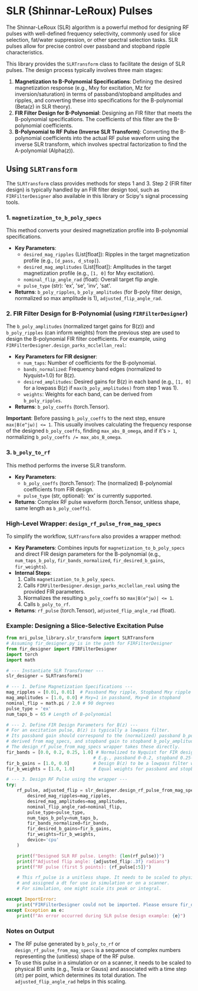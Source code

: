 # SLR (Shinnar-LeRoux) Pulses

The Shinnar-LeRoux (SLR) algorithm is a powerful method for designing RF pulses with well-defined frequency selectivity, commonly used for slice selection, fat/water suppression, or other spectral selection tasks. SLR pulses allow for precise control over passband and stopband ripple characteristics.

This library provides the `SLRTransform` class to facilitate the design of SLR pulses. The design process typically involves three main stages:

1.  **Magnetization to B-Polynomial Specifications**: Defining the desired magnetization response (e.g., Mxy for excitation, Mz for inversion/saturation) in terms of passband/stopband amplitudes and ripples, and converting these into specifications for the B-polynomial (Beta(z) in SLR theory).
2.  **FIR Filter Design for B-Polynomial**: Designing an FIR filter that meets the B-polynomial specifications. The coefficients of this filter are the B-polynomial coefficients.
3.  **B-Polynomial to RF Pulse (Inverse SLR Transform)**: Converting the B-polynomial coefficients into the actual RF pulse waveform using the inverse SLR transform, which involves spectral factorization to find the A-polynomial (Alpha(z)).

## Using `SLRTransform`

The `SLRTransform` class provides methods for steps 1 and 3. Step 2 (FIR filter design) is typically handled by an FIR filter design tool, such as `FIRFilterDesigner` also available in this library or Scipy's signal processing tools.

### 1. `magnetization_to_b_poly_specs`

This method converts your desired magnetization profile into B-polynomial specifications.

*   **Key Parameters**:
    *   `desired_mag_ripples` (List[float]): Ripples in the target magnetization profile (e.g., `[d_pass, d_stop]`).
    *   `desired_mag_amplitudes` (List[float]): Amplitudes in the target magnetization profile (e.g., `[1, 0]` for Mxy excitation).
    *   `nominal_flip_angle_rad` (float): Overall target flip angle.
    *   `pulse_type` (str): 'ex', 'se', 'inv', 'sat'.
*   **Returns**: `b_poly_ripples`, `b_poly_amplitudes` (for B-poly filter design, normalized so max amplitude is 1), `adjusted_flip_angle_rad`.

### 2. FIR Filter Design for B-Polynomial (using `FIRFilterDesigner`)

The `b_poly_amplitudes` (normalized target gains for B(z)) and `b_poly_ripples` (can inform weights) from the previous step are used to design the B-polynomial FIR filter coefficients. For example, using `FIRFilterDesigner.design_parks_mcclellan_real`:

*   **Key Parameters for FIR designer**:
    *   `num_taps`: Number of coefficients for the B-polynomial.
    *   `bands_normalized`: Frequency band edges (normalized to Nyquist=1.0) for B(z).
    *   `desired_amplitudes`: Desired gains for B(z) in each band (e.g., `[1, 0]` for a lowpass B(z) if `max(b_poly_amplitudes)` from step 1 was 1).
    *   `weights`: Weights for each band, can be derived from `b_poly_ripples`.
*   **Returns**: `b_poly_coeffs` (torch.Tensor).

**Important**: Before passing `b_poly_coeffs` to the next step, ensure `max|B(e^jω)| <= 1`. This usually involves calculating the frequency response of the designed `b_poly_coeffs`, finding `max_abs_B_omega`, and if it's `> 1`, normalizing `b_poly_coeffs /= max_abs_B_omega`.

### 3. `b_poly_to_rf`

This method performs the inverse SLR transform.

*   **Key Parameters**:
    *   `b_poly_coeffs` (torch.Tensor): The (normalized) B-polynomial coefficients from FIR design.
    *   `pulse_type` (str, optional): 'ex' is currently supported.
*   **Returns**: Complex RF pulse waveform (torch.Tensor, unitless shape, same length as `b_poly_coeffs`).

### High-Level Wrapper: `design_rf_pulse_from_mag_specs`

To simplify the workflow, `SLRTransform` also provides a wrapper method:

*   **Key Parameters**: Combines inputs for `magnetization_to_b_poly_specs` and direct FIR design parameters for the B-polynomial (e.g., `num_taps_b_poly`, `fir_bands_normalized`, `fir_desired_b_gains`, `fir_weights`).
*   **Internal Steps**:
    1.  Calls `magnetization_to_b_poly_specs`.
    2.  Calls `FIRFilterDesigner.design_parks_mcclellan_real` using the provided FIR parameters.
    3.  Normalizes the resulting `b_poly_coeffs` so `max|B(e^jω)| <= 1`.
    4.  Calls `b_poly_to_rf`.
*   **Returns**: `rf_pulse` (torch.Tensor), `adjusted_flip_angle_rad` (float).

### Example: Designing a Slice-Selective Excitation Pulse

```python
from mri_pulse_library.slr_transform import SLRTransform
# Assuming fir_designer.py is in the path for FIRFilterDesigner
from fir_designer import FIRFilterDesigner
import torch
import math

# --- Instantiate SLR Transformer ---
slr_designer = SLRTransform()

# --- 1. Define Magnetization Specifications ---
mag_ripples = [0.01, 0.01]  # Passband Mxy ripple, Stopband Mxy ripple
mag_amplitudes = [1.0, 0.0] # Mxy=1 in passband, Mxy=0 in stopband
nominal_flip = math.pi / 2.0 # 90 degrees
pulse_type = 'ex'
num_taps_b = 65 # Length of B-polynomial

# --- 2. Define FIR Design Parameters for B(z) ---
# For an excitation pulse, B(z) is typically a lowpass filter.
# Its passband gain should correspond to the (normalized) passband b_poly_amplitude
# derived from mag_specs, and stopband gain to stopband b_poly_amplitude.
# The design_rf_pulse_from_mag_specs wrapper takes these directly.
fir_bands = [0.0, 0.2, 0.25, 1.0] # Normalized to Nyquist for FIR designer (0 to 1.0)
                                 # E.g., passband 0-0.2, stopband 0.25-1.0
fir_b_gains = [1.0, 0.0]         # Design B(z) to be a lowpass filter with gain 1 in passband
fir_b_weights = [1.0, 1.0]       # Equal weights for passband and stopband ripple in B(z)

# --- 3. Design RF Pulse using the wrapper ---
try:
    rf_pulse, adjusted_flip = slr_designer.design_rf_pulse_from_mag_specs(
        desired_mag_ripples=mag_ripples,
        desired_mag_amplitudes=mag_amplitudes,
        nominal_flip_angle_rad=nominal_flip,
        pulse_type=pulse_type,
        num_taps_b_poly=num_taps_b,
        fir_bands_normalized=fir_bands,
        fir_desired_b_gains=fir_b_gains,
        fir_weights=fir_b_weights,
        device='cpu'
    )

    print(f"Designed SLR RF pulse. Length: {len(rf_pulse)}")
    print(f"Adjusted flip angle: {adjusted_flip:.3f} radians")
    print(f"RF pulse (first 5 points): {rf_pulse[:5]}")

    # This rf_pulse is a unitless shape. It needs to be scaled to physical B1 units
    # and assigned a dt for use in simulation or on a scanner.
    # For simulation, one might scale its peak or integral.

except ImportError:
    print("FIRFilterDesigner could not be imported. Please ensure fir_designer.py is accessible.")
except Exception as e:
    print(f"An error occurred during SLR pulse design example: {e}")

```

### Notes on Output

*   The RF pulse generated by `b_poly_to_rf` or `design_rf_pulse_from_mag_specs` is a sequence of complex numbers representing the (unitless) shape of the RF pulse.
*   To use this pulse in a simulation or on a scanner, it needs to be scaled to physical B1 units (e.g., Tesla or Gauss) and associated with a time step (`dt`) per point, which determines its total duration. The `adjusted_flip_angle_rad` helps in this scaling.
